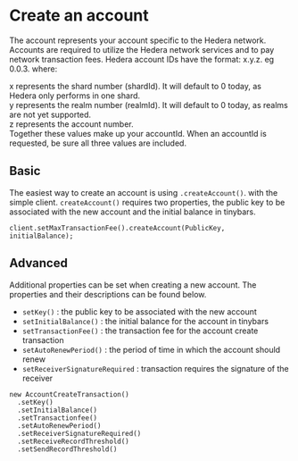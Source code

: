 # Create an account

The account represents your account specific to the Hedera network. Accounts are required to utilize the Hedera network services and to pay network transaction fees. Hedera account IDs have the format: x.y.z. eg 0.0.3. where:

x represents the shard number \(shardId\). It will default to 0 today, as Hedera only performs in one shard.  
y represents the realm number \(realmId\). It will default to 0 today, as realms are not yet supported.  
z represents the account number.  
Together these values make up your accountId. When an accountId is requested, be sure all three values are included.

## Basic

The easiest way to create an account is using `.createAccount()`. with the simple client. `createAccount()` requires two properties, the public key to be associated with the new account and the initial balance in tinybars.

```text
client.setMaxTransactionFee().createAccount(PublicKey, initialBalance);
```

## Advanced

Additional properties can be set when creating a new account. The properties and their descriptions can be found below.

* `setKey()` : the public key to be associated with the new account
* `setInitialBalance()` : the initial balance for the account in tinybars
* `setTransactionFee()` : the transaction fee for the account create transaction
* `setAutoRenewPeriod()` : the period of time in which the account should renew 
* `setReceiverSignatureRequired` : transaction requires the signature of the receiver

```text
new AccountCreateTransaction()
  .setKey()
  .setInitialBalance()
  .setTransactionfee()
  .setAutoRenewPeriod()
  .setReceiverSignatureRequired()
  .setReceiveRecordThreshold()
  .setSendRecordThreshold()
```

